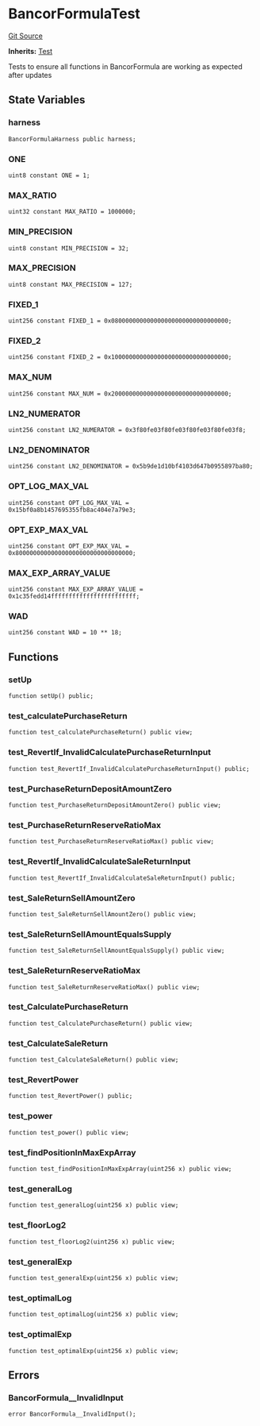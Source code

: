 # BancorFormulaTest
[Git Source](https://github.com/dustinstacy/boncurs/blob/52a092a7ad60aeeee3132e910b32ca470eb8882d/test/BancorFormula.t.sol)

**Inherits:**
[Test](/lib/forge-std/src/Test.sol/abstract.Test.md)

Tests to ensure all functions in BancorFormula are working as expected after updates


## State Variables
### harness

```solidity
BancorFormulaHarness public harness;
```


### ONE

```solidity
uint8 constant ONE = 1;
```


### MAX_RATIO

```solidity
uint32 constant MAX_RATIO = 1000000;
```


### MIN_PRECISION

```solidity
uint8 constant MIN_PRECISION = 32;
```


### MAX_PRECISION

```solidity
uint8 constant MAX_PRECISION = 127;
```


### FIXED_1

```solidity
uint256 constant FIXED_1 = 0x080000000000000000000000000000000;
```


### FIXED_2

```solidity
uint256 constant FIXED_2 = 0x100000000000000000000000000000000;
```


### MAX_NUM

```solidity
uint256 constant MAX_NUM = 0x200000000000000000000000000000000;
```


### LN2_NUMERATOR

```solidity
uint256 constant LN2_NUMERATOR = 0x3f80fe03f80fe03f80fe03f80fe03f8;
```


### LN2_DENOMINATOR

```solidity
uint256 constant LN2_DENOMINATOR = 0x5b9de1d10bf4103d647b0955897ba80;
```


### OPT_LOG_MAX_VAL

```solidity
uint256 constant OPT_LOG_MAX_VAL = 0x15bf0a8b1457695355fb8ac404e7a79e3;
```


### OPT_EXP_MAX_VAL

```solidity
uint256 constant OPT_EXP_MAX_VAL = 0x800000000000000000000000000000000;
```


### MAX_EXP_ARRAY_VALUE

```solidity
uint256 constant MAX_EXP_ARRAY_VALUE = 0x1c35fedd14ffffffffffffffffffffffff;
```


### WAD

```solidity
uint256 constant WAD = 10 ** 18;
```


## Functions
### setUp


```solidity
function setUp() public;
```

### test_calculatePurchaseReturn


```solidity
function test_calculatePurchaseReturn() public view;
```

### test_RevertIf_InvalidCalculatePurchaseReturnInput


```solidity
function test_RevertIf_InvalidCalculatePurchaseReturnInput() public;
```

### test_PurchaseReturnDepositAmountZero


```solidity
function test_PurchaseReturnDepositAmountZero() public view;
```

### test_PurchaseReturnReserveRatioMax


```solidity
function test_PurchaseReturnReserveRatioMax() public view;
```

### test_RevertIf_InvalidCalculateSaleReturnInput


```solidity
function test_RevertIf_InvalidCalculateSaleReturnInput() public;
```

### test_SaleReturnSellAmountZero


```solidity
function test_SaleReturnSellAmountZero() public view;
```

### test_SaleReturnSellAmountEqualsSupply


```solidity
function test_SaleReturnSellAmountEqualsSupply() public view;
```

### test_SaleReturnReserveRatioMax


```solidity
function test_SaleReturnReserveRatioMax() public view;
```

### test_CalculatePurchaseReturn


```solidity
function test_CalculatePurchaseReturn() public view;
```

### test_CalculateSaleReturn


```solidity
function test_CalculateSaleReturn() public view;
```

### test_RevertPower


```solidity
function test_RevertPower() public;
```

### test_power


```solidity
function test_power() public view;
```

### test_findPositionInMaxExpArray


```solidity
function test_findPositionInMaxExpArray(uint256 x) public view;
```

### test_generalLog


```solidity
function test_generalLog(uint256 x) public view;
```

### test_floorLog2


```solidity
function test_floorLog2(uint256 x) public view;
```

### test_generalExp


```solidity
function test_generalExp(uint256 x) public view;
```

### test_optimalLog


```solidity
function test_optimalLog(uint256 x) public view;
```

### test_optimalExp


```solidity
function test_optimalExp(uint256 x) public view;
```

## Errors
### BancorFormula__InvalidInput

```solidity
error BancorFormula__InvalidInput();
```

